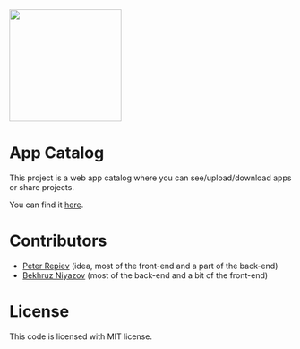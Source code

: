 <img src="https://i.imgur.com/Agy35mN.png" width="200">

# App Catalog
This project is a web app catalog where you can see/upload/download apps or share projects.

You can find it <a target="_blank" href="https://ac2d0.herokuapp.com/">here</a>.
# Contributors
- [Peter Repiev](https://github.com/Potriashka) (idea, most of the front-end and a part of the back-end)
- [Bekhruz Niyazov](https://github.com/BekhruzSNiyazov) (most of the back-end and a bit of the front-end)
# License
This code is licensed with MIT license.
